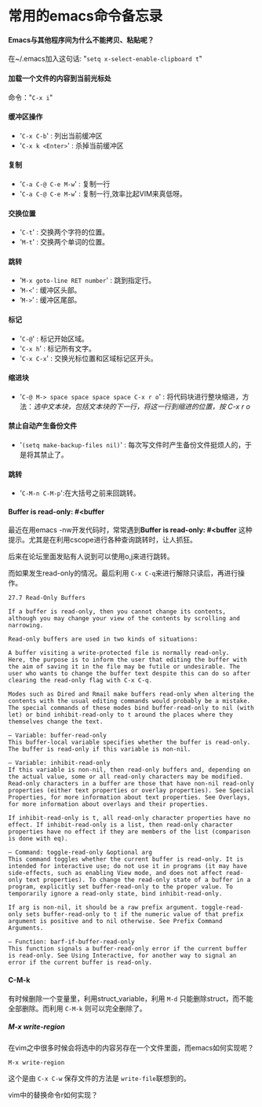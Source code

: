 常用的emacs命令备忘录
==========

#### Emacs与其他程序间为什么不能拷贝、粘贴呢？ ####

在~/.emacs加入这句话: "`setq x-select-enable-clipboard t`"



#### 加载一个文件的内容到当前光标处 ####

命令："`C-x i`"


#### 缓冲区操作 ####

- '`C-x C-b`' : 列出当前缓冲区
- '`C-x k <Enter>`' : 杀掉当前缓冲区

#### 复制 ####

- '`C-a C-@ C-e M-w`' : 复制一行
- '`C-a C-@ C-e M-w`' : 复制一行,效率比起VIM来真低呀。

#### 交换位置 ####

- '`C-t`' : 交换两个字符的位置。
- '`M-t`' : 交换两个单词的位置。

#### 跳转 ####

- '`M-x goto-line RET number`' : 跳到指定行。
- ‘`M-<`’ : 缓冲区头部。
- ‘`M->`’ : 缓冲区尾部。

#### 标记 ####

- '`C-@`' : 标记开始区域。
- '`C-x h`' : 标记所有文字。
- '`C-x C-x`' : 交换光标位置和区域标记区开头。

#### 缩进块 ####

- '`C-@ M-> space space space space C-x r o`' : 将代码块进行整块缩进，方法：*选中文本块，包括文本块的下一行，将这一行到缩进的位置，按 C-x r o*

#### 禁止自动产生备份文件 ####

- '`(setq make-backup-files nil)`' : 每次写文件时产生备份文件挺烦人的，于是将其禁止了。

#### 跳转 ####

- '`C-M-n C-M-p`':在大括号之前来回跳转。

#### Buffer is read-only: #<buffer ####

最近在用emacs -nw开发代码时，常常遇到**Buffer is read-only: #<buffer** 这种提示。尤其是在利用cscope进行各种查询跳转时，让人抓狂。

后来在论坛里面发贴有人说到可以使用o,j来进行跳转。

而如果发生read-only的情况。最后利用 `C-x C-q`来进行解除只读后，再进行操作。

    27.7 Read-Only Buffers

	If a buffer is read-only, then you cannot change its contents, although you may change your view of the contents by scrolling and narrowing.

	Read-only buffers are used in two kinds of situations:

	A buffer visiting a write-protected file is normally read-only.
	Here, the purpose is to inform the user that editing the buffer with the aim of saving it in the file may be futile or undesirable. The user who wants to change the buffer text despite this can do so after clearing the read-only flag with C-x C-q.

	Modes such as Dired and Rmail make buffers read-only when altering the contents with the usual editing commands would probably be a mistake.
	The special commands of these modes bind buffer-read-only to nil (with let) or bind inhibit-read-only to t around the places where they themselves change the text.

	— Variable: buffer-read-only
	This buffer-local variable specifies whether the buffer is read-only. The buffer is read-only if this variable is non-nil.

	— Variable: inhibit-read-only
	If this variable is non-nil, then read-only buffers and, depending on the actual value, some or all read-only characters may be modified. Read-only characters in a buffer are those that have non-nil read-only properties (either text properties or overlay properties). See Special Properties, for more information about text properties. See Overlays, for more information about overlays and their properties.

	If inhibit-read-only is t, all read-only character properties have no effect. If inhibit-read-only is a list, then read-only character properties have no effect if they are members of the list (comparison is done with eq).

	— Command: toggle-read-only &optional arg
	This command toggles whether the current buffer is read-only. It is intended for interactive use; do not use it in programs (it may have side-effects, such as enabling View mode, and does not affect read-only text properties). To change the read-only state of a buffer in a program, explicitly set buffer-read-only to the proper value. To temporarily ignore a read-only state, bind inhibit-read-only.

	If arg is non-nil, it should be a raw prefix argument. toggle-read-only sets buffer-read-only to t if the numeric value of that prefix argument is positive and to nil otherwise. See Prefix Command Arguments.

	— Function: barf-if-buffer-read-only
	This function signals a buffer-read-only error if the current buffer is read-only. See Using Interactive, for another way to signal an error if the current buffer is read-only.
	    

#### C-M-k ####

有时候删除一个变量里，利用struct_variable，利用 `M-d` 只能删除struct，而不能全部删除。而利用 `C-M-k` 则可以完全删除了。

##### M-x write-region #####

在vim之中很多时候会将选中的内容另存在一个文件里面，而emacs如何实现呢？ 

`M-x write-region`

这个是由 `C-x C-w` 保存文件的方法是 `write-file`联想到的。


vim中的替换命令r如何实现？
